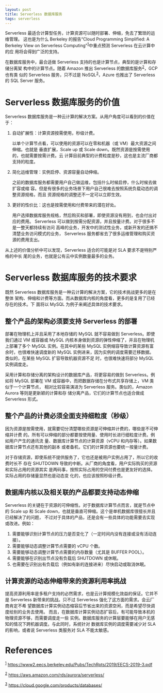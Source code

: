 ```yaml
---
layout: post
title: Serverless 数据库服务
tags: serverless
---
```


Serverless 最适合计算型任务，计算资源可以随时部署、伸缩，免去了繁琐的运维管理。
这也是为什么 Berkeley 的报告“Cloud Programming Simplified: A Berkeley View on
Serverless Computing”<sup><a id="fnr.1" class="footref" href="#fn.1">1</a></sup>中重点预测 Serverless 在云计算中的应
用将会得到广泛的支持。

在数据库服务中，最合适做 Serverless 支持的也是计算节点，典型的是计算和存储分离架
构中的计算节点。随着 Amazon 推出 Serverless 的数据库服务<sup><a id="fnr.2" class="footref" href="#fn.2">2</a></sup>，GCP 也有类
似的 Serverless 服务，只不过是 NoSQL<sup><a id="fnr.3" class="footref" href="#fn.3">3</a></sup>，Azure 也推出了 Serverless 的 SQL
Server 服务。


# Serverless 数据库服务的价值

Serverless 数据库服务是一种云计算的解决方案。从用户角度可以看到的价值在于：

1.  自动扩展性：计算资源按需使用，秒级计费。
    
    以单个计算节点看，可以使用的资源可以在零和机器（或 VM）最大资源之间伸缩。也就是
    垂直扩展，Scale up 或 Scale down。既然资源是按需使用的，也就需要按需计费。云
    计算目前典型的计费粒度是秒，这也是主流厂商都支持的粒度。

2.  简化运维管理：实例启停、资源容量自动伸缩。
    
    之前的数据库服务都需要用户自己做运维，包括什么时候启停，什么时候去做扩容或缩
    容。但是有很多的业务场景下用户自己很难去按照系统负载动态的调整资源规格，而且
    资源规格的调整还不一定可以立即生效。

3.  更好的性价比：这也是按需使用和付费带来的潜在好处。
    
    用户选择数据库服务规格，然后购买和部署，即使资源没有用到，也会付出对应的费用。
    Serverless 可以做到按需分配资源，并且按量计费。对于很多不是一整天都持续有访问
    高峰的业务，开发中的测试性业务，或新开发的还搞不清楚业务访问模式的业务，
    Serverless 服务都省去了很多运维管理和购买资源的费用支出。

从上述的价值分析中可以发现，Serverless 适合的可能是对 SLA 要求不是特别严格的中长
尾的业务，也就是公有云中实例数量最多的业务。


# Serverless 数据库服务的技术要求

既然 Serverless 数据库服务是一种云计算的解决方案，它的技术挑战更多的是在整体
架构、伸缩和计费等方面。而从数据库内核的角度看，更多的是复用了已经存在的技术。下
面将以 MySQL 为例子来阐述具体的技术要求。


## 整个产品的架构必须要支持 Serverless 的部署

部署在物理机上并且采用了本地存储的 MySQL 就不容易做到 Serverless。即使我们通过
VM 或容器或 MySQL 内核本身做到资源的弹性伸缩了，并且在物理机上部署了多个 MySQL
实例。在其中的某些 MySQL 实例缩容导致计算资源有富余时，也很难快速调度新的 MySQL 
实例进来，因为实例的调度需要迁移数据。类似的，在某些 MySQL 扩容导致机器资源不足
时，也很难快速将部分 MySQL 实例调度走。

采用计算和存储分离的架构设计的数据库产品，将更容易的做到 Serverless。例如将
MySQL 部署在 VM 或容器中，而把数据存储在分布式共享存储上，VM 类似于一个计算节点，
相对比较容易演进为 Serverless 服务。类似的，Amazon Aurora 等则是更新颖的计算和存
储分离产品，它们的计算节点也适合做成 Serverless 形式。


## 整个产品的计费必须全面支持细粒度（秒级）

因为资源是按需使用，就需要切分清楚哪些资源是可伸缩并计费的，哪些是不可伸缩并计费
的。所有可以伸缩的部分都要按使用量、使用时长进行细粒度计费。例如用户产生的通讯流
量、数据库计算节点的计算资源（vCPU 和内存等）。如果数据库计算节点还有其他的副本
或者备机，它们的计算资源也要统一按量计费。

对于存储资源，即使系统不提供服务了，它也还是被用户实例占用了，所以它的收费时长不
存在 SHUTDOWN 导致的中断。从厂商的角度看，用户实际购买的资源和实际占用的资源其实
是两码事，按照实际占用的空间付费也是更友好的选择。实际占用的存储量显然也是动态变
化的，也应该按照秒级计费。


## 数据库内核以及相关联的产品都要支持动态伸缩

Serverless 的关键在于资源的可伸缩性。对于数据库计算节点而言，就是节点中的 Scale
up 和 Scale down，也就是垂直可伸缩。这个是单机数据库很擅长并且已经解决了的问题，
不过对于具体的产品，还是会有一些具体的功能需要去实现或改进。例如：

1.  需要能够识别计算节点的压力是否变化了（一定时间内没有连接或没有活动连接）。
2.  需要能够动态调整计算节点需要的 vCPU 个数。
3.  需要能够动态调整计算节点需要的内存数量（尤其是 BUFFER POOL）。
4.  需要能够在识别出节点没有负载后 SHUTDOWN 或休眠。
5.  也需要在识别出有负载后（例如有新的连接进来）尽快启动或取消休眠。


## 计算资源的动态伸缩带来的资源利用率挑战

提高资源利用率是多租户支持的必然需求，也是云计算规模化效益的保证。它并不是
Serverless 新带来的挑战。只不过 Serverless 强化了这方面的需求。会云厂商肯定不希
望数据库计算实例动态缩容后节省出来的资源空闲，而是希望尽快调度给别的业务去使用。
而且，在数据库计算实例动态扩容后，有可能导致本机的物理资源不够，而需要调度走一些
实例。数据库服务的计算层要能够在用户无感知的情况下跨机器调度。与此同时，系统针对
数据库实例的调度需要减少对 SLA 的影响，或者说 Serverless 类服务对 SLA 不能太敏感。


# References

<sup><a id="fn.1" href="#fnr.1">1</a></sup> <https://www2.eecs.berkeley.edu/Pubs/TechRpts/2019/EECS-2019-3.pdf>

<sup><a id="fn.2" href="#fnr.2">2</a></sup> <https://aws.amazon.com/rds/aurora/serverless/>

<sup><a id="fn.3" href="#fnr.3">3</a></sup> <https://cloud.google.com/products/databases/>

